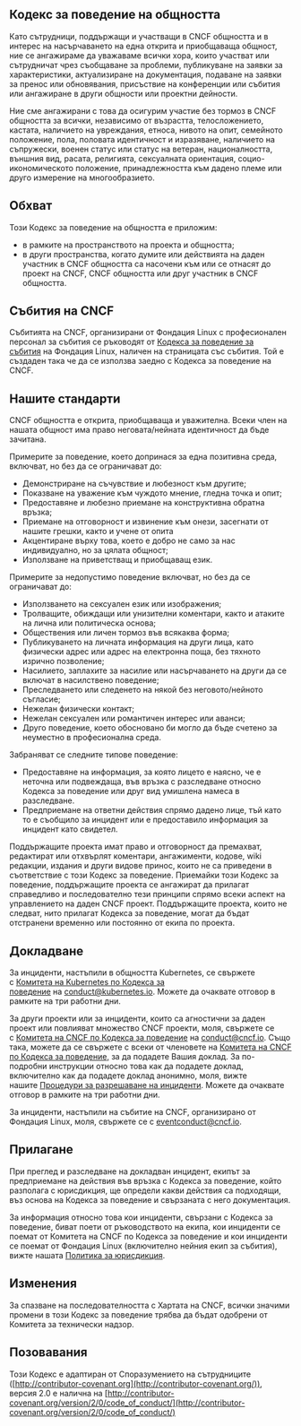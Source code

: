 
## Кодекс за поведение на общността

Като сътрудници, поддържащи и участващи в CNCF общността и в интерес на насърчаването на една открита и приобщаваща общност, ние се ангажираме да уважаваме всички хора, които участват или сътрудничат чрез съобщаване за проблеми, публикуване на заявки за характеристики, актуализиране на документация, подаване на заявки за пренос или обновявания, присъствие на конференции или събития или ангажиране в други общности или проектни дейности.

Ние сме ангажирани с това да осигурим участие без тормоз в CNCF общността за всички, независимо от възрастта, телосложението, кастата, наличието на увреждания, етноса, нивото на опит, семейното положение, пола, половата идентичност и изразяване, наличието на съпружески, военен статус или статус на ветеран, националността, външния вид, расата, религията, сексуалната ориентация, социо-икономическото положение, принадлежността към дадено племе или друго измерение на многообразието.

## Обхват

Този Кодекс за поведение на общността е приложим:

* в рамките на пространството на проекта и общността;
* в други пространства, когато думите или действията на даден участник в CNCF общността са насочени към или се отнасят до проект на CNCF, CNCF общността или друг участник в CNCF общността.

## Събития на CNCF

Събитията на CNCF, организирани от Фондация Linux с професионален персонал за събития се ръководят от [Кодекса за поведение за събития](https://events.linuxfoundation.org/code-of-conduct/) на Фондация Linux, наличен на страницата със събития. Той е създаден така че да се използва заедно с Кодекса за поведение на CNCF.

## Нашите стандарти

CNCF общността е открита, приобщаваща и уважителна. Всеки член на нашата общност има право неговата/нейната идентичност да бъде зачитана.

Примерите за поведение, което допринася за една позитивна среда, включват, но без да се ограничават до:

* Демонстриране на съчувствие и любезност към другите;
* Показване на уважение към чуждото мнение, гледна точка и опит;
* Предоставяне и любезно приемане на конструктивна обратна връзка;
* Приемане на отговорност и извинение към онези, засегнати от нашите грешки, както и учене от опита
* Акцентиране върху това, което е добро не само за нас индивидуално, но за цялата общност;
* Използване на приветстващ и приобщаващ език.

Примерите за недопустимо поведение включват, но без да се ограничават до:

* Използването на сексуален език или изображения;
* Тролващите, обиждащи или унизителни коментари, както и атаките на лична или политическа основа;
* Обществения или личен тормоз във всякаква форма;
* Публикуването на личната информация на други лица, като физически адрес или адрес на електронна поща, без тяхното изрично позволение;
* Насилието, заплахите за насилие или насърчаването на други да се включат в насилствено поведение;
* Преследването или следенето на някой без неговото/нейното съгласие;
* Нежелан физически контакт;
* Нежелан сексуален или романтичен интерес или аванси;
* Друго поведение, което обосновано би могло да бъде счетено за неуместно в професионална среда.

Забраняват се следните типове поведение:

* Предоставяне на информация, за която лицето е наясно, че е неточна или подвеждаща, във връзка с разследване относно Кодекса за поведение или друг вид умишлена намеса в разследване.
* Предприемане на ответни действия спрямо дадено лице, тъй като то е съобщило за инцидент или е предоставило информация за инцидент като свидетел.

Поддържащите проекта имат право и отговорност да премахват, редактират или отхвърлят коментари, ангажименти, кодове, wiki редакции, издания и други видове принос, които не са приведени в съответствие с този Кодекс за поведение. Приемайки този Кодекс за поведение, поддържащите проекта се ангажират да прилагат справедливо и последователно тези принципи спрямо всеки аспект на управлението на даден CNCF проект. Поддържащите проекта, които не следват, нито прилагат Кодекса за поведение, могат да бъдат отстранени временно или постоянно от екипа по проекта.

## Докладване

За инциденти, настъпили в общността Kubernetes, се свържете с [Комитета на Kubernetes по Кодекса за поведение](https://git.k8s.io/community/committee-code-of-conduct) на [conduct@kubernetes.io](Адреснаелектроннапоща:conduct@kubernetes.io). Можете да очаквате отговор в рамките на три работни дни.

За други проекти или за инциденти, които са агностични за даден проект или повлияват множество CNCF проекти, моля, свържете се с [Комитета на CNCF по Кодекса за поведение](https://www.cncf.io/conduct/committee/) на [conduct@cncf.io](Адреснаелектроннапоща:conduct@cncf.io). Също така, можете да се свържете с всеки от членовете на [Комитета на CNCF по Кодекса за поведение,](https://www.cncf.io/conduct/committee/) за да подадете Вашия доклад. За по-подробни инструкции относно това как да подадете доклад, включително как да подадете доклад анонимно, моля, вижте нашите [Процедури за разрешаване на инциденти](https://github.com/cncf/foundation/blob/main/code-of-conduct/coc-incident-resolution-procedures.md). Можете да очаквате отговор в рамките на три работни дни.

За инциденти, настъпили на събитие на CNCF, организирано от Фондация Linux, моля, свържете се с [eventconduct@cncf.io](Адреснаелектроннапоща:eventconduct@cncf.io).

## Прилагане

При преглед и разследване на докладван инцидент, екипът за предприемане на действия във връзка с Кодекса за поведение, който разполага с юрисдикция, ще определи какви действия са подходящи, въз основа на Кодекса за поведение и свързаната с него документация.

За информация относно това кои инциденти, свързани с Кодекса за поведение, биват поети от ръководството на екипа, кои инциденти се поемат от Комитета на CNCF по Кодекса за поведение и кои инциденти се поемат от Фондация Linux (включително нейния екип за събития), вижте нашата [Политика за юрисдикция](https://github.com/cncf/foundation/blob/main/code-of-conduct/coc-committee-jurisdiction-policy.md).

## Изменения

За спазване на последователността с Хартата на CNCF, всички значими промени в този Кодекс за поведение трябва да бъдат одобрени от Комитета за технически надзор.

## Позовавания

Този Кодекс е адаптиран от Споразумението на сътрудниците ([http://contributor-covenant.org](http://contributor-covenant.org/)), версия 2.0 е налична на [http://contributor-covenant.org/version/2/0/code_of_conduct/](http://contributor-covenant.org/version/2/0/code_of_conduct/)
